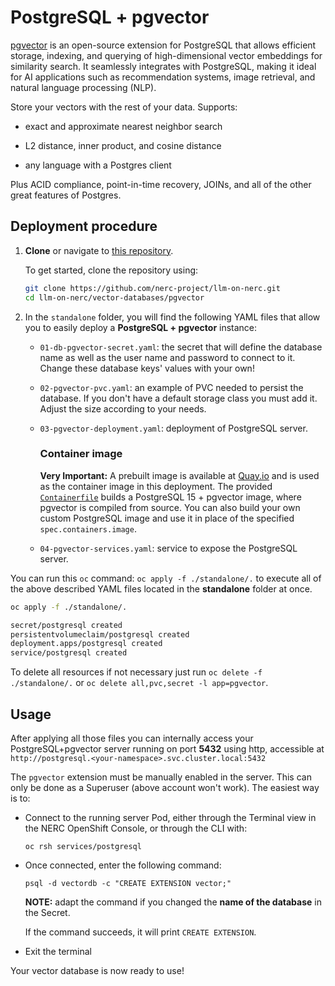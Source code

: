 # PostgreSQL + pgvector

[pgvector](https://github.com/pgvector/pgvector) is an open-source extension for
PostgreSQL that allows efficient storage, indexing, and querying of high-dimensional
vector embeddings for similarity search. It seamlessly integrates with PostgreSQL,
making it ideal for AI applications such as recommendation systems, image retrieval,
and natural language processing (NLP).

Store your vectors with the rest of your data. Supports:

-   exact and approximate nearest neighbor search

-   L2 distance, inner product, and cosine distance

-   any language with a Postgres client

Plus ACID compliance, point-in-time recovery, JOINs, and all of the other great features of Postgres.

## Deployment procedure

1. **Clone** or navigate to [this repository](https://github.com/nerc-project/llm-on-nerc.git).

    To get started, clone the repository using:

    ```sh
    git clone https://github.com/nerc-project/llm-on-nerc.git
    cd llm-on-nerc/vector-databases/pgvector
    ```

2. In the `standalone` folder, you will find the following YAML files that allow you to easily deploy a **PostgreSQL + pgvector** instance:

    -   `01-db-pgvector-secret.yaml`: the secret that will define the database name as well as the user name and password to connect to it. Change these database keys' values with your own!

    -   `02-pgvector-pvc.yaml`: an example of PVC needed to persist the database. If you don't have a default storage class you must add it. Adjust the size according to your needs.

    -   `03-pgvector-deployment.yaml`: deployment of PostgreSQL server.

        ### Container image

        **Very Important:** A prebuilt image is available at [Quay.io](https://quay.io/repository/rh-aiservices-bu/postgresql-15-pgvector-c9s) and is used as the container image in this deployment. The provided [`Containerfile`](Containerfile) builds a PostgreSQL 15 + pgvector image, where pgvector is compiled from source. You can also build your own custom PostgreSQL image and use it in place of the specified `spec.containers.image`.

    -   `04-pgvector-services.yaml`: service to expose the PostgreSQL server.

You can run this `oc` command: `oc apply -f ./standalone/.` to execute all of the above described YAML files located in the **standalone** folder at once.

```sh
oc apply -f ./standalone/.

secret/postgresql created
persistentvolumeclaim/postgresql created
deployment.apps/postgresql created
service/postgresql created
```

To delete all resources if not necessary just run `oc delete -f ./standalone/.` or `oc delete all,pvc,secret -l app=pgvector`.

## Usage

After applying all those files you can internally access your PostgreSQL+pgvector server running on port **5432** using http, accessible at `http://postgresql.<your-namespace>.svc.cluster.local:5432`

The `pgvector` extension must be manually enabled in the server. This can only be done as a Superuser (above account won't work). The easiest way is to:

-   Connect to the running server Pod, either through the Terminal view in the NERC OpenShift Console, or through the CLI with:

    `oc rsh services/postgresql`

-   Once connected, enter the following command:

    `psql -d vectordb -c "CREATE EXTENSION vector;"`

    **NOTE:** adapt the command if you changed the **name of the database** in the Secret.

    If the command succeeds, it will print `CREATE EXTENSION`.

-   Exit the terminal

Your vector database is now ready to use!
